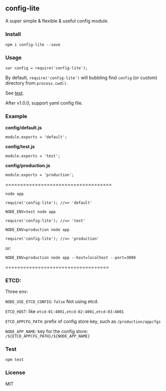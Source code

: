 ## config-lite

A super simple & flexible & useful config module.

### Install

    npm i config-lite --save

### Usage

```
var config = require('config-lite');
```

By default, `require('config-lite')` will bubbling find `config` (or custom) directory from `process.cwd()`.

See [test](https://github.com/nswbmw/config-lite/blob/master/test/test.js).

After v1.0.0, support yaml config file.

### Example

**config/default.js**

```
module.exports = 'default';
```

**config/test.js**

```
module.exports = 'test';
```

**config/production.js**

```
module.exports = 'production';
```
====================================

```
node app

require('config-lite'); //=> 'default'
```

```
NODE_ENV=test node app

require('config-lite'); //=> 'test'
```

```
NODE_ENV=production node app

require('config-lite'); //=> 'production'
```

or:

```
NODE_ENV=production node app --host=localhost --port=3000
```
===================================
### ETCD:

Three env:

`NODE_USE_ETCD_CONFIG`: `false` Not using etcd.

`ETCD_HOST`: like `etcd-01:4001,etcd-02:4001,etcd-03:4001`

`ETCD_APPCFG_PATH`: prefix of config store key, such as `/production/appcfgs`

`NODE_APP_NAME`: key for the config store: `/${ETCD_APPCFG_PATH}/${NODE_APP_NAME}`

### Test

    npm test

### License

MIT
